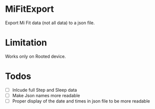 # MiFitExport
Export Mi Fit data (not all data) to a json file.

# Limitation
Works only on Rooted device.

# Todos
- [ ] Inlcude full Step and Sleep data
- [ ] Make Json names more readable
- [ ] Proper display of the date and times in json file to be more readable
